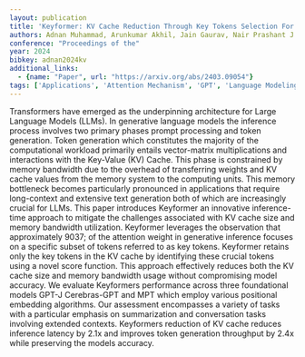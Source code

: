 ```yaml
---
layout: publication
title: 'Keyformer: KV Cache Reduction Through Key Tokens Selection For Efficient Generative Inference'
authors: Adnan Muhammad, Arunkumar Akhil, Jain Gaurav, Nair Prashant J., Soloveychik Ilya, Kamath Purushotham
conference: "Proceedings of the"
year: 2024
bibkey: adnan2024kv
additional_links:
  - {name: "Paper", url: "https://arxiv.org/abs/2403.09054"}
tags: ['Applications', 'Attention Mechanism', 'GPT', 'Language Modeling', 'Model Architecture', 'Pretraining Methods', 'Prompting', 'RAG', 'Reinforcement Learning', 'Transformer']
---
```

Transformers have emerged as the underpinning architecture for Large Language Models (LLMs). In generative language models the inference process involves two primary phases prompt processing and token generation. Token generation which constitutes the majority of the computational workload primarily entails vector-matrix multiplications and interactions with the Key-Value (KV) Cache. This phase is constrained by memory bandwidth due to the overhead of transferring weights and KV cache values from the memory system to the computing units. This memory bottleneck becomes particularly pronounced in applications that require long-context and extensive text generation both of which are increasingly crucial for LLMs. This paper introduces Keyformer an innovative inference-time approach to mitigate the challenges associated with KV cache size and memory bandwidth utilization. Keyformer leverages the observation that approximately 9037; of the attention weight in generative inference focuses on a specific subset of tokens referred to as key tokens. Keyformer retains only the key tokens in the KV cache by identifying these crucial tokens using a novel score function. This approach effectively reduces both the KV cache size and memory bandwidth usage without compromising model accuracy. We evaluate Keyformers performance across three foundational models GPT-J Cerebras-GPT and MPT which employ various positional embedding algorithms. Our assessment encompasses a variety of tasks with a particular emphasis on summarization and conversation tasks involving extended contexts. Keyformers reduction of KV cache reduces inference latency by 2.1x and improves token generation throughput by 2.4x while preserving the models accuracy.

